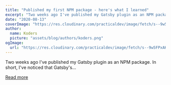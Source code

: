 ```yaml
---
title: "Published my first NPM package - here's what I learned"
excerpt: "Two weeks ago I've published my Gatsby plugin as an NPM package. In short, I've noticed that Gatsby's..."
date: "2020-08-13"
coverImage: "https://res.cloudinary.com/practicaldev/image/fetch/s--9w5FPxAK--/c_imagga_scale,f_auto,fl_progressive,h_420,q_auto,w_1000/https://dev-to-uploads.s3.amazonaws.com/i/m3owlq0gy23b0p3slch8.jpg"
author:
  name: Koders
  picture: "assets/blog/authors/koders.png"
ogImage:
  url: "https://res.cloudinary.com/practicaldev/image/fetch/s--9w5FPxAK--/c_imagga_scale,f_auto,fl_progressive,h_420,q_auto,w_1000/https://dev-to-uploads.s3.amazonaws.com/i/m3owlq0gy23b0p3slch8.jpg"
---
```


Two weeks ago I've published my Gatsby plugin as an NPM package. In short, I've noticed that Gatsby's...

[Read more](https://dev.to/adrianbdesigns/published-my-first-npm-package-here-s-what-i-learned-49j6)
